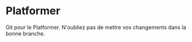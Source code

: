 # Platformer
Git pour le Platformer. N'oubliez pas de mettre vos changements dans la bonne branche.
